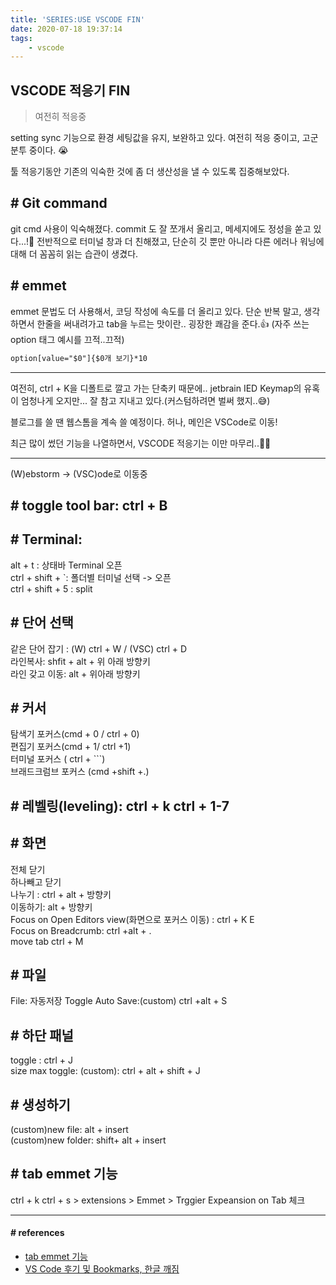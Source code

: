 ```yaml
---
title: 'SERIES:USE VSCODE FIN'
date: 2020-07-18 19:37:14
tags:
    - vscode
---
```


## VSCODE 적응기 FIN
> 여전히 적응중

setting sync 기능으로 환경 세팅값을 유지, 보완하고 있다. 여전히 적응 중이고, 고군분투 중이다. 😭

툴 적응기동안 기존의 익숙한 것에 좀 더 생산성을 낼 수 있도록 집중해보았다.
## # Git command<br />
git cmd 사용이 익숙해졌다. commit 도 잘 쪼개서 올리고, 메세지에도 정성을 쏟고 있다...!👏 전반적으로 터미널 창과 더 친해졌고, 단순히 깃 뿐만 아니라 다른 에러나 워닝에 대해 더 꼼꼼히 읽는 습관이 생겼다.
## # emmet<br />
emmet 문법도 더 사용해서, 코딩 작성에 속도를 더 올리고 있다. 단순 반복 말고, 생각하면서 한줄을 써내려가고 tab을 누르는 맛이란.. 굉장한 쾌감을 준다.👍
(자주 쓰는 option 태그 예시를 끄적..끄적) 
```html
option[value="$0"]{$0개 보기}*10
```

---

여전히, ctrl + K을 디폴트로 깔고 가는 단축키 때문에..  jetbrain IED Keymap의 유혹이 엄청나게 오지만... 잘 참고 지내고 있다.(커스텀하려면 벌써 했지..😅)

블로그를 쓸 땐 웹스톰을 계속 쓸 예정이다. 허나, 메인은 VSCode로 이동!

최근 많이 썼던 기능을 나열하면서, VSCODE 적응기는 이만 마무리..👋👋

---
(W)ebstorm → (VSC)ode로 이동중

## # toggle tool bar: ctrl + B

## # Terminal:<br />
alt + t : 상태바 Terminal 오픈<br />
ctrl + shift + `: 폴더별 터미널 선택 -> 오픈<br />
ctrl + shift + 5 : split

## # 단어 선택<br />
같은 단어 잡기 : (W) ctrl + W / (VSC) ctrl + D<br />
라인복사: shfit + alt + 위 아래 방향키<br />
라인 갖고 이동: alt + 위아래 방향키

## # 커서
탐색기 포커스(cmd + 0 / ctrl + 0)<br />
편집기 포커스(cmd + 1/ ctrl +1)<br />
터미널 포커스 ( ctrl + ```)<br />
브래드크럼브 포커스 (cmd +shift +.)

## # 레벨링(leveling): ctrl + k ctrl + 1-7

## # 화면<br />
전체 닫기<br />
하나빼고 닫기<br />
나누기 :  ctrl + alt + 방향키<br />
이동하기: alt + 방향키<br />
Focus on Open Editors view(화면으로 포커스 이동) : ctrl + K E<br />
Focus on Breadcrumb: ctrl +alt + .<br />
move tab ctrl + M

## # 파일<br />
File: 자동저장 Toggle Auto Save:(custom) ctrl +alt + S

## # 하단 패널<br />
toggle : ctrl + J<br />
size max toggle: (custom): ctrl + alt + shift + J

## # 생성하기<br />
(custom)new file: alt + insert<br />
(custom)new folder: shift+ alt + insert

## # tab emmet 기능
ctrl + k ctrl + s > extensions > Emmet > Trggier Expeansion on Tab 체크

---

#### # references
- [tab emmet 기능](https://blog.naver.com/PostView.nhn?blogId=ajdkfl6445&logNo=221459097158&parentCategoryNo=&categoryNo=26&viewDate=&isShowPopularPosts=true&from=search)
- [VS Code 후기 및 Bookmarks, 한글 깨짐](https://hubbleconstant.tistory.com/19)
